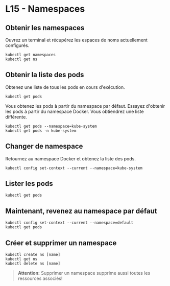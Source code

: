 # L15 - Namespaces

## Obtenir les namespaces

Ouvrez un terminal et récupérez les espaces de noms actuellement configurés.

    kubectl get namespaces
    kubectl get ns

## Obtenir la liste des pods

Obtenez une liste de tous les pods en cours d'exécution.

    kubectl get pods

Vous obtenez les pods à partir du namespace par défaut. Essayez d'obtenir les pods à partir du namespace Docker. Vous obtiendrez une liste différente.

    kubectl get pods --namespace=kube-system
    kubectl get pods -n kube-system

## Changer de namespace

Retournez au namespace Docker et obtenez la liste des pods.

    kubectl config set-context --current --namespace=kube-system

## Lister les pods

    kubectl get pods

## Maintenant, revenez au namespace par défaut

    kubectl config set-context --current --namespace=default
    kubectl get pods

## Créer et supprimer un namespace

    kubectl create ns [name]
    kubectl get ns
    kubectl delete ns [name]

> **Attention:** Supprimer un namespace supprime aussi toutes les ressources associés! 
